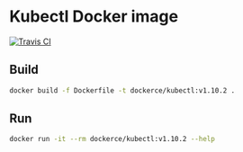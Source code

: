 # Kubectl Docker image

[![Travis CI](https://travis-ci.org/dockerce/docker-kubectl2.svg?branch=v1.10.2)](https://travis-ci.org/dockerce/docker-kubectl2)

## Build

```bash
docker build -f Dockerfile -t dockerce/kubectl:v1.10.2 .
```

## Run

```bash
docker run -it --rm dockerce/kubectl:v1.10.2 --help
```